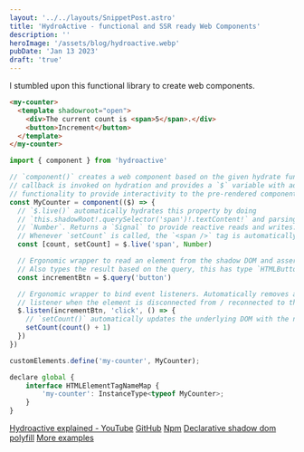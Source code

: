 ```yaml
---
layout: '../../layouts/SnippetPost.astro'
title: 'HydroActive - functional and SSR ready Web Components'
description: ''
heroImage: '/assets/blog/hydroactive.webp'
pubDate: 'Jan 13 2023'
draft: 'true'
---
```


I stumbled upon this functional library to create web components.

```html
<my-counter>
  <template shadowroot="open">
    <div>The current count is <span>5</span>.</div>
    <button>Increment</button>
  </template>
</my-counter>
```

```javascript
import { component } from 'hydroactive'

// `component()` creates a web component based on the given hydrate function. The
// callback is invoked on hydration and provides a `$` variable with additional
// functionality to provide interactivity to the pre-rendered component.
const MyCounter = component(($) => {
  // `$.live()` automatically hydrates this property by doing
  // `this.shadowRoot!.querySelector('span')!.textContent!` and parsing the result as a
  // `Number`. Returns a `Signal` to provide reactive reads and writes.
  // Whenever `setCount` is called, the `<span />` tag is automatically updated.
  const [count, setCount] = $.live('span', Number)

  // Ergonomic wrapper to read an element from the shadow DOM and assert it exists.
  // Also types the result based on the query, this has type `HTMLButtonElement`.
  const incrementBtn = $.query('button')

  // Ergonomic wrapper to bind event listeners. Automatically removes and re-adds the
  // listener when the element is disconnected from / reconnected to the DOM.
  $.listen(incrementBtn, 'click', () => {
    // `setCount()` automatically updates the underlying DOM with the new value.
    setCount(count() + 1)
  })
})

customElements.define('my-counter', MyCounter);

declare global {
    interface HTMLElementTagNameMap {
        'my-counter': InstanceType<typeof MyCounter>;
    }
}
```

[Hydroactive explained - YouTube](https://youtu.be/zL0TzFY6aj0)
[GitHub](https://github.com/dgp1130/HydroActive/)
[Npm](https://www.npmjs.com/package/hydroactive)
[Declarative shadow dom polyfill](https://web.dev/declarative-shadow-dom/#polyfill)
[More examples](https://github.com/dgp1130/HydroActive/blob/main/src/examples)
